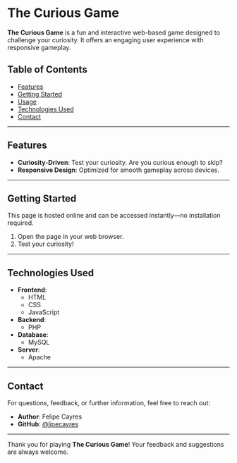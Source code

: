 # The Curious Game

**The Curious Game** is a fun and interactive web-based game designed to challenge your curiosity. 
It offers an engaging user experience with responsive gameplay.

## Table of Contents

- [Features](#features)
- [Getting Started](#getting-started)
- [Usage](#usage)
- [Technologies Used](#technologies-used)
- [Contact](#contact)

---

## Features

- **Curiosity-Driven**: Test your curiosity. Are you curious enough to skip?
- **Responsive Design**: Optimized for smooth gameplay across devices.

---

## Getting Started

This page is hosted online and can be accessed instantly—no installation required.

1. Open the page in your web browser.
2. Test your curiosity!

---

## Technologies Used

- **Frontend**:
  - HTML
  - CSS
  - JavaScript
- **Backend**:
  - PHP
- **Database**:
  - MySQL
- **Server**:
  - Apache

---

## Contact

For questions, feedback, or further information, feel free to reach out:

- **Author**: Felipe Cayres
- **GitHub**: [@lipecayres](https://github.com/lipecayres)

---

Thank you for playing **The Curious Game**! Your feedback and suggestions are always welcome.
